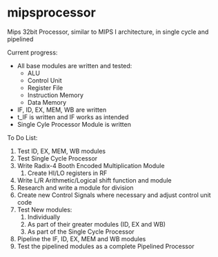 # mipsprocessor
Mips 32bit Processor, similar to MIPS I architecture, in single cycle and pipelined

Current progress:
<ul>
    <li>All base modules are written and tested:
        <ul>
            <li>ALU</li>
            <li>Control Unit</li>
            <li>Register File</li>
            <li>Instruction Memory</li>
            <li>Data Memory</li>
        </ul>
   </li>
   <li>IF, ID, EX, MEM, WB are written</li>
   <li>t_IF is written and IF works as intended</li>
   <li>Single Cyle Processor Module is written</li>
</ul>

To Do List:
<ol>
<li>Test ID, EX, MEM, WB modules</li>
<li>Test Single Cycle Processor</li>
<li>Write Radix-4 Booth Encoded Multiplication Module<ol>
    <li>Create HI/LO registers in RF</li></ol></li>
<li>Write L/R Arithmetic/Logical shift function and module</li>
<li>Research and write a module for division</li>
<li>Create new Control Signals where necessary and adjust control unit code</li>
<li>Test New modules:<ol>
    <li>Individually</li>
    <li>As part of their greater modules (ID, EX and WB)</li>
    <li>As part of the Single Cycle Processor</li></ol></li>
<li>Pipeline the IF, ID, EX, MEM and WB modules</li>
<li>Test the pipelined modules as a complete Pipelined Processor</li>
</ol>
